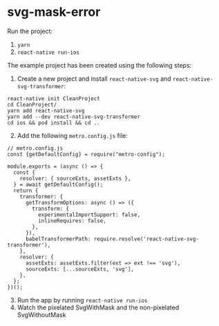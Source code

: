 # svg-mask-error
Run the project:
1. `yarn`
2. `react-native run-ios`


The example project has been created using the following steps:

1. Create a new project and install `react-native-svg` and `react-native-svg-transformer`:
```
react-native init CleanProject
cd CleanProject/
yarn add react-native-svg
yarn add --dev react-native-svg-transformer
cd ios && pod install && cd ..
```

2. Add the following `metro.config.js` file:
```
// metro.config.js
const {getDefaultConfig} = require("metro-config");

module.exports = (async () => {
  const {
    resolver: { sourceExts, assetExts },
  } = await getDefaultConfig();
  return {
    transformer: {
      getTransformOptions: async () => ({
        transform: {
          experimentalImportSupport: false,
          inlineRequires: false,
        },
      }),
      babelTransformerPath: require.resolve('react-native-svg-transformer'),
    },
    resolver: {
      assetExts: assetExts.filter(ext => ext !== 'svg'),
      sourceExts: [...sourceExts, 'svg'],
    },
  };
})();
```

3. Run the app by running `react-native run-ios`
4. Watch the pixelated SvgWithMask and the non-pixelated SvgWithoutMask
